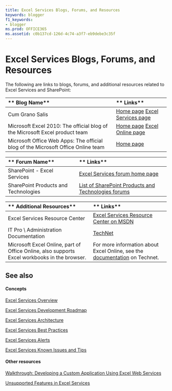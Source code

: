 ```yaml
---
title: Excel Services Blogs, Forums, and Resources
keywords: blogger
f1_keywords:
- blogger
ms.prod: OFFICE365
ms.assetid: c0b137cd-126d-4c74-a3f7-eb9debe3c35f
---
```



# Excel Services Blogs, Forums, and Resources

The following are links to blogs, forums, and additional resources related to Excel Services and SharePoint:
  
    
    



|** **Blog Name****|** **Links****|
|:-----|:-----|
|Cum Grano Salis| [Home page](http://blogs.msdn.com/cumgranosalis/) [Excel Services page](http://blogs.msdn.com/cumgranosalis/archive/category/12700.aspx)|
|Microsoft Excel 2010: The official blog of the Microsoft Excel product team| [Home page](http://blogs.msdn.com/excel) [Excel Online page](http://blogs.msdn.com/excel/archive/2010/01/21/collaborative-editing-using-excel-web-app.aspx)|
|Microsoft Office Web Apps: The official blog of the Microsoft Office Online team| [Home page](http://blogs.msdn.com/officewebapps/default.aspx)|
   


|** **Forum Name****|** **Links****|
|:-----|:-----|
|SharePoint - Excel Services| [Excel Services forum home page](http://social.msdn.microsoft.com/Forums/en-US/sharepointexcel/threads)|
|SharePoint Products and Technologies| [List of SharePoint Products and Technologies forums](http://social.msdn.microsoft.com/forums/en-US/category/sharepoint)|
   


|** **Additional Resources****|** **Links****|
|:-----|:-----|
|Excel Services Resource Center | [Excel Services Resource Center on MSDN](http://msdn.microsoft.com/en-us/office/bb203828.aspx)|
|IT Pro \\ Administration Documentation | [TechNet](http://technet.microsoft.com/en-us/library/ee424401%28office.14%29.aspx)|
|Microsoft Excel Online, part of Office Online, also supports Excel workbooks in the browser. |For more information about Excel Online, see the  [documentation](https://technet.microsoft.com/en-us/library/ee855124.aspx) on Technet.|
   

## See also


#### Concepts


  
    
    
 [Excel Services Overview](excel-services-overview.md)
  
    
    
 [Excel Services Development Roadmap](excel-services-development-roadmap.md)
  
    
    
 [Excel Services Architecture](excel-services-architecture.md)
  
    
    
 [Excel Services Best Practices](excel-services-best-practices.md)
  
    
    
 [Excel Services Alerts](excel-services-alerts.md)
  
    
    
 [Excel Services Known Issues and Tips](excel-services-known-issues-and-tips.md)
#### Other resources


  
    
    
 [Walkthrough: Developing a Custom Application Using Excel Web Services](walkthrough-developing-a-custom-application-using-excel-web-services.md)
  
    
    
 [Unsupported Features in Excel Services](http://msdn.microsoft.com/library/5868e672-4786-4fed-9168-07ff538f6f5c%28Office.15%29.aspx)
